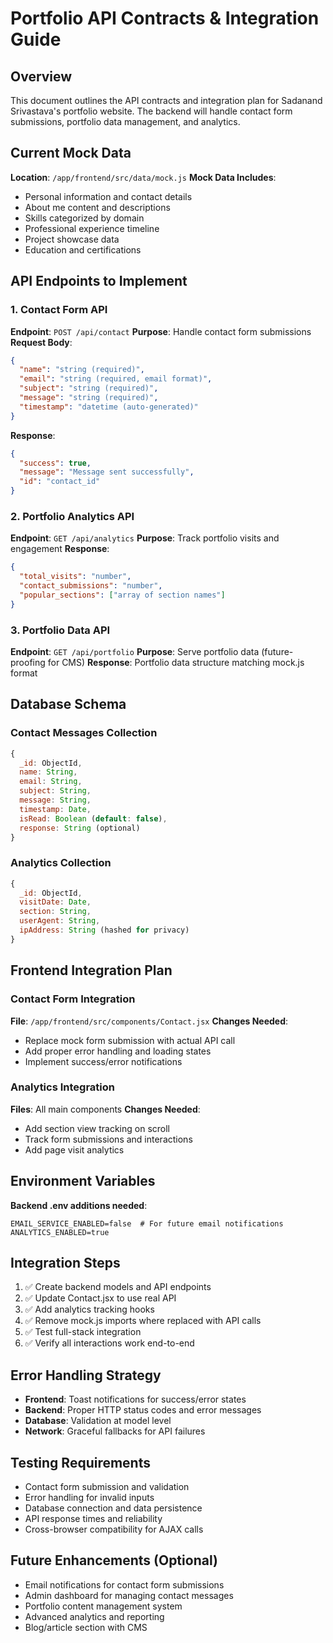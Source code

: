 # Portfolio API Contracts & Integration Guide

## Overview
This document outlines the API contracts and integration plan for Sadanand Srivastava's portfolio website. The backend will handle contact form submissions, portfolio data management, and analytics.

## Current Mock Data
**Location**: `/app/frontend/src/data/mock.js`
**Mock Data Includes**:
- Personal information and contact details
- About me content and descriptions
- Skills categorized by domain
- Professional experience timeline
- Project showcase data
- Education and certifications

## API Endpoints to Implement

### 1. Contact Form API
**Endpoint**: `POST /api/contact`
**Purpose**: Handle contact form submissions
**Request Body**:
```json
{
  "name": "string (required)",
  "email": "string (required, email format)",
  "subject": "string (required)",
  "message": "string (required)",
  "timestamp": "datetime (auto-generated)"
}
```
**Response**:
```json
{
  "success": true,
  "message": "Message sent successfully",
  "id": "contact_id"
}
```

### 2. Portfolio Analytics API
**Endpoint**: `GET /api/analytics`
**Purpose**: Track portfolio visits and engagement
**Response**:
```json
{
  "total_visits": "number",
  "contact_submissions": "number",
  "popular_sections": ["array of section names"]
}
```

### 3. Portfolio Data API
**Endpoint**: `GET /api/portfolio`
**Purpose**: Serve portfolio data (future-proofing for CMS)
**Response**: Portfolio data structure matching mock.js format

## Database Schema

### Contact Messages Collection
```javascript
{
  _id: ObjectId,
  name: String,
  email: String,
  subject: String,
  message: String,
  timestamp: Date,
  isRead: Boolean (default: false),
  response: String (optional)
}
```

### Analytics Collection
```javascript
{
  _id: ObjectId,
  visitDate: Date,
  section: String,
  userAgent: String,
  ipAddress: String (hashed for privacy)
}
```

## Frontend Integration Plan

### Contact Form Integration
**File**: `/app/frontend/src/components/Contact.jsx`
**Changes Needed**:
- Replace mock form submission with actual API call
- Add proper error handling and loading states
- Implement success/error notifications

### Analytics Integration
**Files**: All main components
**Changes Needed**:
- Add section view tracking on scroll
- Track form submissions and interactions
- Add page visit analytics

## Environment Variables
**Backend .env additions needed**:
```
EMAIL_SERVICE_ENABLED=false  # For future email notifications
ANALYTICS_ENABLED=true
```

## Integration Steps
1. ✅ Create backend models and API endpoints
2. ✅ Update Contact.jsx to use real API
3. ✅ Add analytics tracking hooks
4. ✅ Remove mock.js imports where replaced with API calls
5. ✅ Test full-stack integration
6. ✅ Verify all interactions work end-to-end

## Error Handling Strategy
- **Frontend**: Toast notifications for success/error states
- **Backend**: Proper HTTP status codes and error messages
- **Database**: Validation at model level
- **Network**: Graceful fallbacks for API failures

## Testing Requirements
- Contact form submission and validation
- Error handling for invalid inputs
- Database connection and data persistence
- API response times and reliability
- Cross-browser compatibility for AJAX calls

## Future Enhancements (Optional)
- Email notifications for contact form submissions
- Admin dashboard for managing contact messages
- Portfolio content management system
- Advanced analytics and reporting
- Blog/article section with CMS
